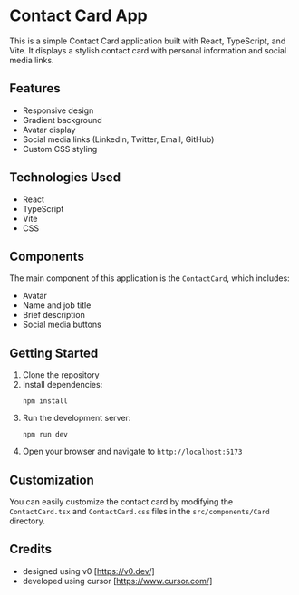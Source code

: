 # Contact Card App

This is a simple Contact Card application built with React, TypeScript, and Vite. It displays a stylish contact card with personal information and social media links.

## Features

- Responsive design
- Gradient background
- Avatar display
- Social media links (LinkedIn, Twitter, Email, GitHub)
- Custom CSS styling

## Technologies Used

- React
- TypeScript
- Vite
- CSS

## Components

The main component of this application is the `ContactCard`, which includes:

- Avatar
- Name and job title
- Brief description
- Social media buttons

## Getting Started

1. Clone the repository
2. Install dependencies:
   ```
   npm install
   ```
3. Run the development server:
   ```
   npm run dev
   ```
4. Open your browser and navigate to `http://localhost:5173`

## Customization

You can easily customize the contact card by modifying the `ContactCard.tsx` and `ContactCard.css` files in the `src/components/Card` directory.

## Credits

- designed using v0 [https://v0.dev/]
- developed using cursor [https://www.cursor.com/]
